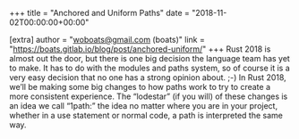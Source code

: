 +++
title = "Anchored and Uniform Paths"
date = "2018-11-02T00:00:00+00:00"

[extra]
author = "woboats@gmail.com (boats)"
link = "https://boats.gitlab.io/blog/post/anchored-uniform/"
+++
Rust 2018 is almost out the door, but there is one big decision the language team has yet to make. It has to do with the modules and paths system, so of course it is a very easy decision that no one has a strong opinion about. ;-)
In Rust 2018, we&rsquo;ll be making some big changes to how paths work to try to create a more consistent experience. The &ldquo;lodestar&rdquo; (if you will) of these changes is an idea we call &ldquo;1path:&rdquo; the idea no matter where you are in your project, whether in a use statement or normal code, a path is interpreted the same way.